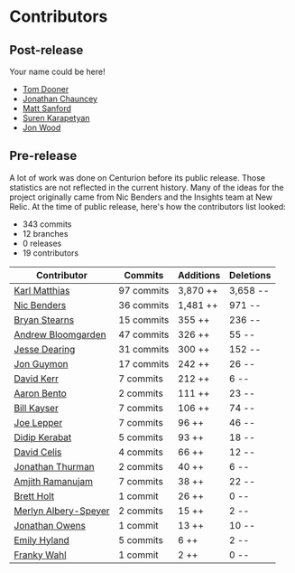 Contributors
============

Post-release
------------

Your name could be here!

 * [Tom Dooner][tdooner]
 * [Jonathan Chauncey][jchauncey]
 * [Matt Sanford][mzsanford]
 * [Suren Karapetyan][skarap]
 * [Jon Wood][jellybob]

Pre-release
-----------

A lot of work was done on Centurion before its public release. Those statistics
are not reflected in the current history. Many of the ideas for the project
originally came from Nic Benders and the Insights team at New Relic.  At the
time of public release, here's how the contributors list looked:

 * 343 commits
 * 12 branches
 * 0 releases
 * 19 contributors

Contributor                                   | Commits    | Additions | Deletions
----------------------------------------------|------------|-----------|----------
[Karl Matthias][relistan]                     | 97 commits | 3,870 ++  | 3,658 --
[Nic Benders][benders]                        | 36 commits | 1,481 ++  | 971 --
[Bryan Stearns][bryanstearns]                 | 15 commits | 355 ++    | 236 --
[Andrew Bloomgarden][aughr]                   | 47 commits | 326 ++    | 55 --
[Jesse Dearing][jessedearing]                 | 31 commits | 300 ++    | 152 --
[Jon Guymon][gnarg]                           | 17 commits | 242 ++    | 26 --
[David Kerr][kerr23]                          |  7 commits | 212 ++    | 6 --
[Aaron Bento][rkive]                          |  2 commits | 111 ++    | 23 --
[Bill Kayser][bkayser]                        |  7 commits | 106 ++    | 74 --
[Joe Lepper][joeLepper]                       |  7 commits | 96 ++     | 46 --
[Didip Kerabat][didip]                        |  5 commits | 93 ++     | 18 --
[David Celis][davidcelis]                     |  4 commits | 66 ++     | 12 --
[Jonathan Thurman][jthurman42]                |  2 commits | 40 ++     | 6 --
[Amjith Ramanujam][amjith]                    |  7 commits | 38 ++     | 22 --
[Brett Holt][holtbp]                          |  1 commit  | 26 ++     | 0 --
[Merlyn Albery-Speyer][curious-attempt-bunny] |  2 commits | 15 ++     | 2 --
[Jonathan Owens][intjonathan]                 |  1 commit  | 13 ++     | 10 --
[Emily Hyland][duien]                         |  5 commits | 6 ++      | 2 --
[Franky Wahl][frankywahl]                     |  1 commit  | 2 ++      | 0 --

[relistan]: https://github.com/relistan
[benders]: https://github.com/benders
[bryanstearns]: https://github.com/bryanstearns
[aughr]: https://github.com/aughr
[jessedearing]: https://github.com/jessedearing
[gnarg]: https://github.com/gnarg
[kerr23]: https://github.com/kerr23
[rkive]: https://github.com/rkive
[bkayser]: https://github.com/bkayser
[joeLepper]: https://github.com/joeLepper
[didip]: https://github.com/didip
[davidcelis]: https://github.com/davidcelis
[jthurman42]: https://github.com/jthurman42
[amjith]: https://github.com/amjith
[holtbp]: https://github.com/holtbp
[curious-attempt-bunny]: https://github.com/curious-attempt-bunny
[intjonathan]: https://github.com/intjonathan
[duien]: https://github.com/duien
[frankywahl]: https://github.com/frankywahl
[tdooner]: https://github.com/tdooner
[jchauncey]: https://github.com/jchauncey
[mzsanford]: https://github.com/mzsanford
[skarap]: https://github.com/skarap
[jellybob]: https://github.com/jellybob
